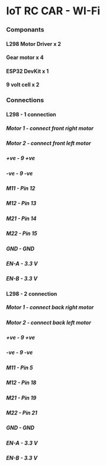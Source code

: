 # IoT RC CAR  - WI-Fi

### Componants
#### L298 Motor Driver x 2
#### Gear motor        x 4
#### ESP32 DevKit      x 1
#### 9 volt cell       x 2


### Connections

#### L298 - 1 connection
##### Motor 1  - connect front right motor
##### Motor 2  - connect front left motor
##### +ve - 9 +ve
##### -ve - 9 -ve
##### M11  - Pin 12
##### M12  - Pin 13
##### M21  - Pin 14
##### M22  - Pin 15
##### GND  - GND
##### EN-A - 3.3 V
##### EN-B - 3.3 V

#### L298 - 2 connection
##### Motor 1  - connect back right motor
##### Motor 2  - connect back left motor
##### +ve - 9 +ve
##### -ve - 9 -ve
##### M11  - Pin 5
##### M12  - Pin 18
##### M21  - Pin 19
##### M22  - Pin 21
##### GND  - GND
##### EN-A - 3.3 V
##### EN-B - 3.3 V

